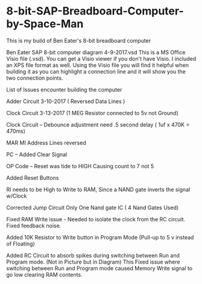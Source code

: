 # 8-bit-SAP-Breadboard-Computer-by-Space-Man

This is my build of Ben Eater's 8-bit breadboard computer

Ben Eater SAP 8-bit computer diagram 4-9-2017.vsd This is a MS Office Visio file (.vsd). You can get a Visio viewer if you don't have Visio. I included an XPS file format as well. Using the Visio file you will find it helpful when building it as you can highlight a connection line and it will show you the two connection points.

List of Issues encounter building the computer

Adder Circuit 3-10-2017 ( Reversed Data Lines ) 

Clock Circuit 3-13-2017 (1 MEG Resistor connected to 5v not Ground) 

Clock Circuit – Debounce adjustment need .5 second delay ( 1uf x 470K = 470ms) 

MAR MI Address Lines reversed 

PC – Added Clear Signal 

OP Code – Reset was tide to HIGH Causing count to 7 not 5 

Added Reset Buttons 

RI needs to be High to Write to RAM, Since a NAND gate inverts the signal w/Clock 

Corrected Jump Circuit Only One Nand gate IC ( 4 Nand Gates Used) 

Fixed RAM Write issue - Needed to isolate the clock from the RC circuit. Fixed feedback noise.

Added 10K Resistor to Write button in Program Mode (Pull-up to 5 v instead of Floating)

Added RC Circuit to absorb spikes during switching between Run and Program mode. (Not in Picture but in Diagram) This Fixed issue where switching between Run and Program mode caused Memory Write signal to go low clearing RAM contents.

